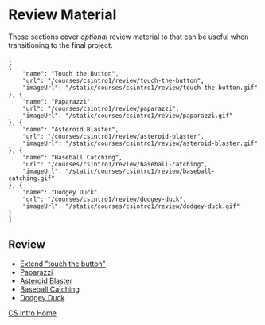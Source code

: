 # Review Material

These sections cover *optional* review material to that can be useful when transitioning to the final project.

```codecard
[
{
    "name": "Touch the Button",
    "url": "/courses/csintro1/review/touch-the-button",
    "imageUrl": "/static/courses/csintro1/review/touch-the-button.gif"
}, {
    "name": "Paparazzi",
    "url": "/courses/csintro1/review/paparazzi",
    "imageUrl": "/static/courses/csintro1/review/paparazzi.gif"
}, {
    "name": "Asteroid Blaster",
    "url": "/courses/csintro1/review/asteroid-blaster",
    "imageUrl": "/static/courses/csintro1/review/asteroid-blaster.gif"
}, {
    "name": "Baseball Catching",
    "url": "/courses/csintro1/review/baseball-catching",
    "imageUrl": "/static/courses/csintro1/review/baseball-catching.gif"
}, {
    "name": "Dodgey Duck",
    "url": "/courses/csintro1/review/dodgey-duck",
    "imageUrl": "/static/courses/csintro1/review/dodgey-duck.gif"
}
]
```

## Review

* [Extend "touch the button"](/courses/csintro1/review/touch-the-button)
* [Paparazzi](/courses/csintro1/review/paparazzi)
* [Asteroid Blaster](/courses/csintro1/review/asteroid-blaster)
* [Baseball Catching](/courses/csintro1/review/baseball-catching)
* [Dodgey Duck](/courses/csintro1/review/dodgey-duck)

[CS Intro Home](/courses/csintro1)
